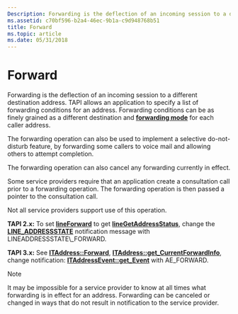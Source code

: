 ```yaml
---
Description: Forwarding is the deflection of an incoming session to a different destination address.
ms.assetid: c70bf596-b2a4-46ec-9b1a-c9d948768b51
title: Forward
ms.topic: article
ms.date: 05/31/2018
---
```


# Forward

Forwarding is the deflection of an incoming session to a different destination address. TAPI allows an application to specify a list of forwarding conditions for an address. Forwarding conditions can be as finely grained as a different destination and [**forwarding mode**](https://msdn.microsoft.com/library/ms735649(v=VS.85).aspx) for each caller address.

The forwarding operation can also be used to implement a selective do-not-disturb feature, by forwarding some callers to voice mail and allowing others to attempt completion.

The forwarding operation can also cancel any forwarding currently in effect.

Some service providers require that an application create a consultation call prior to a forwarding operation. The forwarding operation is then passed a pointer to the consultation call.

Not all service providers support use of this operation.

**TAPI 2.x:** To set [**lineForward**](https://msdn.microsoft.com/library/ms735640(v=VS.85).aspx) to get [**lineGetAddressStatus**](https://msdn.microsoft.com/library/ms735683(v=VS.85).aspx), change the [**LINE\_ADDRESSSTATE**](https://msdn.microsoft.com/library/ms736484(v=VS.85).aspx) notification message with LINEADDRESSSTATE\_FORWARD.

**TAPI 3.x:** See [**ITAddress::Forward**](/windows/desktop/api/tapi3if/nf-tapi3if-itaddress-forward), [**ITAddress::get\_CurrentForwardInfo**](/windows/desktop/api/tapi3if/nf-tapi3if-itaddress-get_currentforwardinfo), change notification: [**ITAddressEvent::get\_Event**](/windows/desktop/api/tapi3if/nf-tapi3if-itaddressevent-get_event) with AE\_FORWARD.

> [!Note]  
> It may be impossible for a service provider to know at all times what forwarding is in effect for an address. Forwarding can be canceled or changed in ways that do not result in notification to the service provider.

 

 

 



